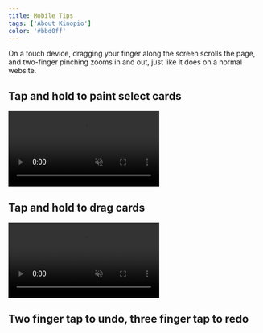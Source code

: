 ```yaml
---
title: Mobile Tips
tags: ['About Kinopio']
color: '#bbd0ff'
---
```


On a touch device, dragging your finger along the screen scrolls the page, and two-finger pinching zooms in and out, just like it does on a normal website.

## Tap and hold to paint select cards

<video autoplay loop muted playsinline class="narrow">
  <source src="https://kinopio-updates.us-east-1.linodeobjects.com/mobile-press-hold-paint.mp4" height="83">
</video>

## Tap and hold to drag cards

<video autoplay loop muted playsinline class="narrow">
  <source src="https://kinopio-updates.us-east-1.linodeobjects.com/mobile-press-hold-drag.mp4" height="83">
</video>

## Two finger tap to undo, three finger tap to redo
